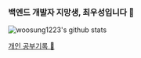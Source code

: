 ### 백엔드 개발자 지망생, 최우성입니다 👋

![woosung1223's github stats](https://github-readme-stats.vercel.app/api?username=woosung1223&show_icons=true)

[개인 공부기록 📒](#https://ink-chestnut-bd2.notion.site/16b49e2c4b024d6da3335a96eaca7863)

